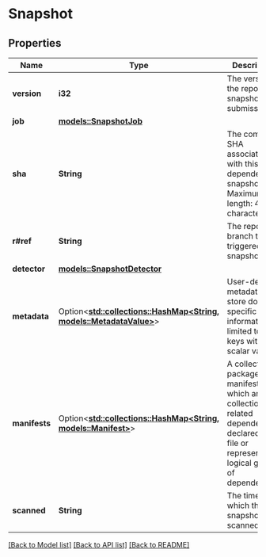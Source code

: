 # Snapshot

## Properties

Name | Type | Description | Notes
------------ | ------------- | ------------- | -------------
**version** | **i32** | The version of the repository snapshot submission. | 
**job** | [**models::SnapshotJob**](snapshot_job.md) |  | 
**sha** | **String** | The commit SHA associated with this dependency snapshot. Maximum length: 40 characters. | 
**r#ref** | **String** | The repository branch that triggered this snapshot. | 
**detector** | [**models::SnapshotDetector**](snapshot_detector.md) |  | 
**metadata** | Option<[**std::collections::HashMap<String, models::MetadataValue>**](metadata_value.md)> | User-defined metadata to store domain-specific information limited to 8 keys with scalar values. | [optional]
**manifests** | Option<[**std::collections::HashMap<String, models::Manifest>**](manifest.md)> | A collection of package manifests, which are a collection of related dependencies declared in a file or representing a logical group of dependencies. | [optional]
**scanned** | **String** | The time at which the snapshot was scanned. | 

[[Back to Model list]](../README.md#documentation-for-models) [[Back to API list]](../README.md#documentation-for-api-endpoints) [[Back to README]](../README.md)


